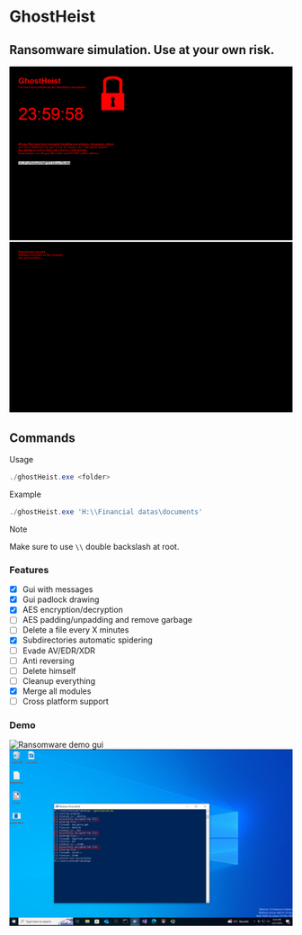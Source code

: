 # GhostHeist
## Ransomware simulation. Use at your own risk.
![Ransomware chrono start gui](/assets/images/gui_chrono_start.png)
![Ransomware chrono end gui](/assets/images/chrono_end.png)

## Commands
Usage
```powershell
./ghostHeist.exe <folder>
```
Example
```powershell
./ghostHeist.exe 'H:\\Financial datas\documents'
```
> [!NOTE]
Make sure to use ```\\``` double backslash at root.

### Features
- [x] Gui with messages
- [x] Gui padlock drawing
- [x] AES encryption/decryption
- [ ] AES padding/unpadding and remove garbage
- [ ] Delete a file every X minutes
- [x] Subdirectories automatic spidering
- [ ] Evade AV/EDR/XDR
- [ ] Anti reversing
- [ ] Delete himself
- [ ] Cleanup everything
- [x] Merge all modules
- [ ] Cross platform support

### Demo
![Ransomware demo gui](/assets/images/ghostRansom.gif)
![Ransomware demo cli](/assets/images/ghostRansom.png)
